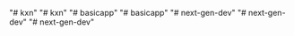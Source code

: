 "# kxn" 
"# kxn" 
"# basicapp" 
"# basicapp" 
"# next-gen-dev" 
"# next-gen-dev" 
"# next-gen-dev" 

